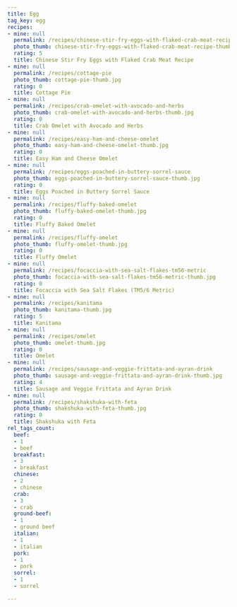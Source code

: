 ```yaml
---
title: Egg
tag_key: egg
recipes:
- mine: null
  permalink: /recipes/chinese-stir-fry-eggs-with-flaked-crab-meat-recipe
  photo_thumb: chinese-stir-fry-eggs-with-flaked-crab-meat-recipe-thumb.jpg
  rating: 5
  title: Chinese Stir Fry Eggs with Flaked Crab Meat Recipe
- mine: null
  permalink: /recipes/cottage-pie
  photo_thumb: cottage-pie-thumb.jpg
  rating: 0
  title: Cottage Pie
- mine: null
  permalink: /recipes/crab-omelet-with-avocado-and-herbs
  photo_thumb: crab-omelet-with-avocado-and-herbs-thumb.jpg
  rating: 0
  title: Crab Omelet with Avocado and Herbs
- mine: null
  permalink: /recipes/easy-ham-and-cheese-omelet
  photo_thumb: easy-ham-and-cheese-omelet-thumb.jpg
  rating: 0
  title: Easy Ham and Cheese Omelet
- mine: null
  permalink: /recipes/eggs-poached-in-buttery-sorrel-sauce
  photo_thumb: eggs-poached-in-buttery-sorrel-sauce-thumb.jpg
  rating: 0
  title: Eggs Poached in Buttery Sorrel Sauce
- mine: null
  permalink: /recipes/fluffy-baked-omelet
  photo_thumb: fluffy-baked-omelet-thumb.jpg
  rating: 0
  title: Fluffy Baked Omelet
- mine: null
  permalink: /recipes/fluffy-omelet
  photo_thumb: fluffy-omelet-thumb.jpg
  rating: 0
  title: Fluffy Omelet
- mine: null
  permalink: /recipes/focaccia-with-sea-salt-flakes-tm56-metric
  photo_thumb: focaccia-with-sea-salt-flakes-tm56-metric-thumb.jpg
  rating: 0
  title: Focaccia with Sea Salt Flakes (TM5/6 Metric)
- mine: null
  permalink: /recipes/kanitama
  photo_thumb: kanitama-thumb.jpg
  rating: 5
  title: Kanitama
- mine: null
  permalink: /recipes/omelet
  photo_thumb: omelet-thumb.jpg
  rating: 0
  title: Omelet
- mine: null
  permalink: /recipes/sausage-and-veggie-frittata-and-ayran-drink
  photo_thumb: sausage-and-veggie-frittata-and-ayran-drink-thumb.jpg
  rating: 4
  title: Sausage and Veggie Frittata and Ayran Drink
- mine: null
  permalink: /recipes/shakshuka-with-feta
  photo_thumb: shakshuka-with-feta-thumb.jpg
  rating: 0
  title: Shakshuka with Feta
rel_tags_count:
  beef:
  - 1
  - beef
  breakfast:
  - 3
  - breakfast
  chinese:
  - 2
  - chinese
  crab:
  - 3
  - crab
  ground-beef:
  - 1
  - ground beef
  italian:
  - 1
  - italian
  pork:
  - 1
  - pork
  sorrel:
  - 1
  - sorrel

---
```

